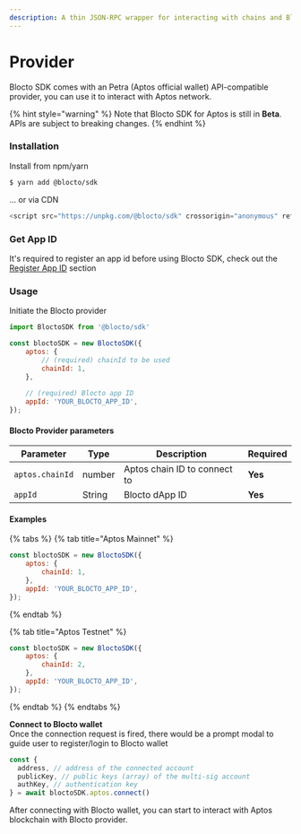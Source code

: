 ```yaml
---
description: A thin JSON-RPC wrapper for interacting with chains and Blocto wallet.
---
```


# Provider

Blocto SDK comes with an Petra (Aptos official wallet) API-compatible  provider, you can use it to interact with Aptos network.

{% hint style="warning" %}
Note that Blocto SDK for Aptos is still in **Beta**.\
APIs are subject to breaking changes.
{% endhint %}

### Installation

Install from npm/yarn

```bash
$ yarn add @blocto/sdk
```

... or via CDN

```javascript
<script src="https://unpkg.com/@blocto/sdk" crossorigin="anonymous" referrerpolicy="no-referrer"></script>
```

### Get App ID

It's required to register an app id before using Blocto SDK, check out the [Register App ID](../../register-app-id.md) section

### **Usage**

Initiate the Blocto provider&#x20;

```javascript
import BloctoSDK from '@blocto/sdk'

const bloctoSDK = new BloctoSDK({
    aptos: {
        // (required) chainId to be used
        chainId: 1,
    },
    
    // (required) Blocto app ID
    appId: 'YOUR_BLOCTO_APP_ID',
});
```

#### Blocto Provider parameters

| Parameter       | Type   | Description                  | Required |
| --------------- | ------ | ---------------------------- | -------- |
| `aptos.chainId` | number | Aptos chain ID to connect to | **Yes**  |
| `appId`         | String | Blocto dApp ID               | **Yes**  |

#### Examples

{% tabs %}
{% tab title="Aptos Mainnet" %}
```javascript
const bloctoSDK = new BloctoSDK({
    aptos: {
        chainId: 1,
    },
    appId: 'YOUR_BLOCTO_APP_ID',
});
```
{% endtab %}

{% tab title="Aptos Testnet" %}
```javascript
const bloctoSDK = new BloctoSDK({
    aptos: {
        chainId: 2,
    },
    appId: 'YOUR_BLOCTO_APP_ID',
});
```
{% endtab %}
{% endtabs %}

**Connect to Blocto wallet**\
Once the connection request is fired, there would be a prompt modal to guide user to register/login to Blocto wallet

```javascript
const {
  address, // address of the connected account
  publicKey, // public keys (array) of the multi-sig account
  authKey, // authentication key
} = await bloctoSDK.aptos.connect()
```

After connecting with Blocto wallet, you can start to interact with Aptos blockchain with Blocto provider.



